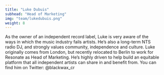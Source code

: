 ```yaml
---
title: "Luke Dubuis"
subhead: "Head of Marketing"
img: "team/lukedubuis.png"
weight: 8
---
```

As the owner of an independent record label, Luke is very aware of the ways in which the music industry fails artists. He’s also a long-term NTS radio DJ, and strongly values community, independence and culture. Luke originally comes from London, but recently relocated to Berlin to work for Resonate as Head of Marketing. He’s highly driven to help build an equitable platform that all independent artists can share in and benefit from. You can find him on Twitter: @blackwax_cr
